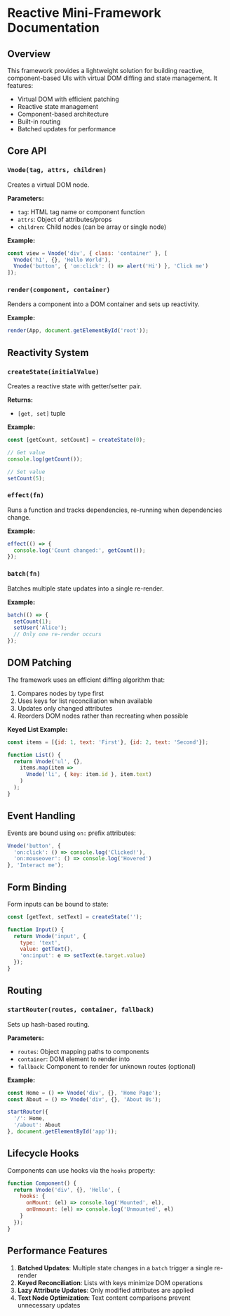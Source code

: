 # Reactive Mini-Framework Documentation

## Overview

This framework provides a lightweight solution for building reactive, component-based UIs with virtual DOM diffing and state management. It features:

- Virtual DOM with efficient patching
- Reactive state management
- Component-based architecture
- Built-in routing
- Batched updates for performance

## Core API

### `Vnode(tag, attrs, children)`
Creates a virtual DOM node.

**Parameters:**
- `tag`: HTML tag name or component function
- `attrs`: Object of attributes/props
- `children`: Child nodes (can be array or single node)

**Example:**
```js
const view = Vnode('div', { class: 'container' }, [
  Vnode('h1', {}, 'Hello World'),
  Vnode('button', { 'on:click': () => alert('Hi') }, 'Click me')
]);
```

### `render(component, container)`
Renders a component into a DOM container and sets up reactivity.

**Example:**
```js
render(App, document.getElementById('root'));
```

## Reactivity System

### `createState(initialValue)`
Creates a reactive state with getter/setter pair.

**Returns:**
- `[get, set]` tuple

**Example:**
```js
const [getCount, setCount] = createState(0);

// Get value
console.log(getCount());

// Set value
setCount(5);
```

### `effect(fn)`
Runs a function and tracks dependencies, re-running when dependencies change.

**Example:**
```js
effect(() => {
  console.log('Count changed:', getCount());
});
```

### `batch(fn)`
Batches multiple state updates into a single re-render.

**Example:**
```js
batch(() => {
  setCount(1);
  setUser('Alice');
  // Only one re-render occurs
});
```

## DOM Patching

The framework uses an efficient diffing algorithm that:

1. Compares nodes by type first
2. Uses keys for list reconciliation when available
3. Updates only changed attributes
4. Reorders DOM nodes rather than recreating when possible

**Keyed List Example:**
```js
const items = [{id: 1, text: 'First'}, {id: 2, text: 'Second'}];

function List() {
  return Vnode('ul', {}, 
    items.map(item => 
      Vnode('li', { key: item.id }, item.text)
    )
  );
}
```

## Event Handling

Events are bound using `on:` prefix attributes:

```js
Vnode('button', { 
  'on:click': () => console.log('Clicked!'),
  'on:mouseover': () => console.log('Hovered')
}, 'Interact me');
```

## Form Binding

Form inputs can be bound to state:

```js
const [getText, setText] = createState('');

function Input() {
  return Vnode('input', {
    type: 'text',
    value: getText(),
    'on:input': e => setText(e.target.value)
  });
}
```

## Routing

### `startRouter(routes, container, fallback)`
Sets up hash-based routing.

**Parameters:**
- `routes`: Object mapping paths to components
- `container`: DOM element to render into
- `fallback`: Component to render for unknown routes (optional)

**Example:**
```js
const Home = () => Vnode('div', {}, 'Home Page');
const About = () => Vnode('div', {}, 'About Us');

startRouter({
  '/': Home,
  '/about': About
}, document.getElementById('app'));
```

## Lifecycle Hooks

Components can use hooks via the `hooks` property:

```js
function Component() {
  return Vnode('div', {}, 'Hello', {
    hooks: {
      onMount: (el) => console.log('Mounted', el),
      onUnmount: (el) => console.log('Unmounted', el)
    }
  });
}
```

## Performance Features

1. **Batched Updates**: Multiple state changes in a `batch` trigger a single re-render
2. **Keyed Reconciliation**: Lists with keys minimize DOM operations
3. **Lazy Attribute Updates**: Only modified attributes are applied
4. **Text Node Optimization**: Text content comparisons prevent unnecessary updates
